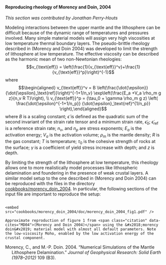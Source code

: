 #### Reproducing rheology of Morency and Doin, 2004

*This section was contributed by Jonathan Perry-Houts*

Modeling interactions between the upper mantle and the lithosphere can be
difficult because of the dynamic range of temperatures and pressures involved.
Many simple material models will assign very high viscosities at low
temperature thermal boundary layers. The pseudo-brittle rheology described in
(Morency and Doin 2004) was developed to limit the strength of lithosphere at
low temperature. The effective viscosity can be described as the harmonic mean
of two non-Newtonian rheologies:
$$v_{\text{eff}} = \left(\frac{1}{v_{\text{eff}}^v}+\frac{1}{v_{\text{eff}}^p}\right)^{-1}$$
where $$\begin{aligned}
  v_{\text{eff}}^v = B \left(\frac{\dot{\epsilon}}{\dot{\epsilon}_\text{ref}}\right)^{-1+1/n_v}
  \exp\left(\frac{E_a +V_a \rho_m g z}{n_v R T}\right),
  \\
  v_{\text{eff}}^p = (\tau_0 + \gamma \rho_m g z) \left( \frac{\dot{\epsilon}^{-1+1/n_p}}
  {\dot{\epsilon}_\text{ref}^{1/n_p}} \right),\end{aligned}$$ where $B$ is a
scaling constant; $\dot{\epsilon}$ is defined as the quadratic sum of the
second invariant of the strain rate tensor and a minimum strain rate,
$\dot{\epsilon}_0$; $\dot{\epsilon}_\text{ref}$ is a reference strain rate;
$n_v$, and $n_p$ are stress exponents; $E_a$ is the activation energy; $V_a$
is the activation volume; $\rho_m$ is the mantle density; $R$ is the gas
constant; $T$ is temperature; $\tau_0$ is the cohesive strength of rocks at
the surface; $\gamma$ is a coefficient of yield stress increase with depth;
and $z$ is depth.

By limiting the strength of the lithosphere at low temperature, this rheology
allows one to more realistically model processes like lithospheric
delamination and foundering in the presence of weak crustal layers. A similar
model setup to the one described in (Morency and Doin 2004) can be reproduced
with the files in the directory [cookbooks/morency_doin_2004][]. In
particular, the following sections of the input file are important to
reproduce the setup:

``` prmfile
```

```{figure-md} fig:md-1
<embed src="cookbooks/morency_doin_2004/doc/morency_doin_2004_fig1.pdf" />

Approximate reproduction of figure 1 from <span class="citation" data-cites="MD04">(Morency and Doin 2004)</span> using the &#x2018;morency doin&#x2019; material model with almost all default parameters. Note the low-viscosity Moho, enabled by the low activation energy of the crustal component.
```

<div id="refs" class="references csl-bib-body hanging-indent">

<div id="ref-MD04" class="csl-entry">

Morency, C., and M.-P. Doin. 2004. &ldquo;Numerical Simulations of the Mantle
Lithosphere Delamination.&rdquo; *Journal of Geophysical Research: Solid Earth
(1978&ndash;2012)* 109 (B3).

</div>

</div>

  [cookbooks/morency_doin_2004]: cookbooks/morency_doin_2004
